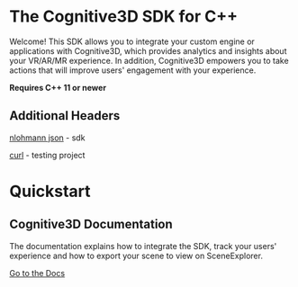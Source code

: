 The Cognitive3D SDK for C++
=========
Welcome!  This SDK allows you to integrate your custom engine or applications with Cognitive3D, which provides analytics and insights about your VR/AR/MR experience.  In addition, Cognitive3D empowers you to take actions that will improve users' engagement with your experience.

**Requires C++ 11 or newer**

## Additional Headers

[nlohmann json](https://github.com/nlohmann/json) - sdk

[curl](https://curl.haxx.se/) - testing project

Quickstart
=========

## Cognitive3D Documentation
The documentation explains how to integrate the SDK, track your users' experience and how to export your scene to view on SceneExplorer.

[Go to the Docs](http://docs.cognitive3d.com/cpp/get-started/)
